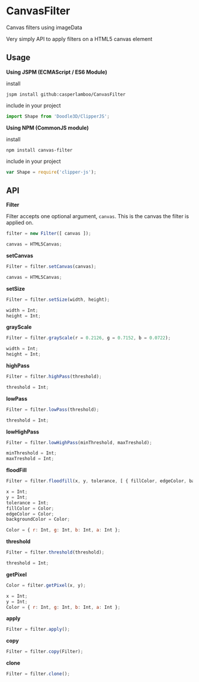 # CanvasFilter
Canvas filters using imageData

Very simply API to apply filters on a HTML5 canvas element

## Usage

**Using JSPM (ECMAScript / ES6 Module)**

install
```
jspm install github:casperlamboo/CanvasFilter
```

include in your project
```javascript
import Shape from 'Doodle3D/ClipperJS';
```

**Using NPM (CommonJS module)**

install
```
npm install canvas-filter
```

include in your project
```javascript
var Shape = require('clipper-js');
```
## API

**Filter**

Filter accepts one optional argument, `canvas`. This is the canvas the filter is applied on.
```javascript
filter = new Filter([ canvas ]);

canvas = HTML5Canvas;
```

**setCanvas**

```javascript
Filter = filter.setCanvas(canvas);

canvas = HTML5Canvas;
```

**setSize**

```javascript
Filter = filter.setSize(width, height);

width = Int;
height = Int;
```

**grayScale**

```javascript
Filter = filter.grayScale(r = 0.2126, g = 0.7152, b = 0.0722);

width = Int;
height = Int;
```

**highPass**

```javascript
Filter = filter.highPass(threshold);

threshold = Int;
```

**lowPass**

```javascript
Filter = filter.lowPass(threshold);

threshold = Int;
```

**lowHighPass**

```javascript
Filter = filter.lowHighPass(minThreshold, maxTreshold);

minThreshold = Int;
maxTreshold = Int;
```

**floodFill**

```javascript
Filter = filter.floodfill(x, y, tolerance, [ { fillColor, edgeColor, backgroundColor } ]);

x = Int;
y = Int;
tolerance = Int;
fillColor = Color;
edgeColor = Color;
backgroundColor = Color;

Color = { r: Int, g: Int, b: Int, a: Int };
```

**threshold**

```javascript
Filter = filter.threshold(threshold);

threshold = Int;
```

**getPixel**

```javascript
Color = filter.getPixel(x, y);

x = Int;
y = Int;
Color = { r: Int, g: Int, b: Int, a: Int };
```

**apply**

```javascript
Filter = filter.apply();
```

**copy**

```javascript
Filter = filter.copy(Filter);
```

**clone**

```javascript
Filter = filter.clone();
```
